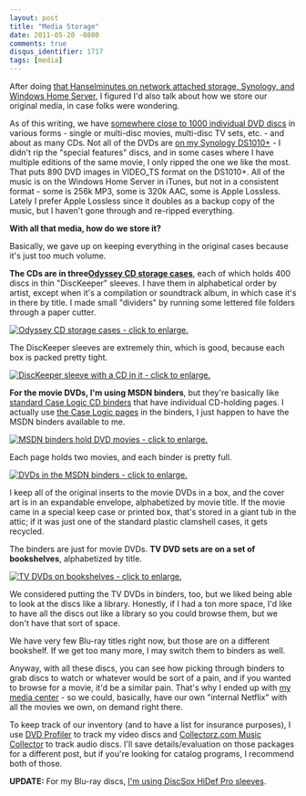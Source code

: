 ```yaml
---
layout: post
title: "Media Storage"
date: 2011-05-20 -0800
comments: true
disqus_identifier: 1717
tags: [media]
---
```

After doing [that Hanselminutes on network attached storage, Synology,
and Windows Home
Server](/archive/2011/05/06/hanselminutes-265-synology-network-attached-storage-and-windows-home-server.aspx),
I figured I'd also talk about how we store our original media, in case
folks were wondering.

As of this writing, we have [somewhere close to 1000 individual DVD
discs](http://www.invelos.com/dvdcollection.aspx/tillig) in various
forms - single or multi-disc movies, multi-disc TV sets, etc. - and
about as many CDs. Not all of the DVDs are [on my Synology
DS1010+](/archive/2010/05/20/moving-to-a-synology-ds1010.aspx) - I
didn't rip the "special features" discs, and in some cases where I have
multiple editions of the same movie, I only ripped the one we like the
most. That puts 890 DVD images in VIDEO_TS format on the DS1010+. All
of the music is on the Windows Home Server in iTunes, but not in a
consistent format - some is 256k MP3, some is 320k AAC, some is Apple
Lossless. Lately I prefer Apple Lossless since it doubles as a backup
copy of the music, but I haven't gone through and re-ripped everything.

**With all that media, how do we store it?**

Basically, we gave up on keeping everything in the original cases
because it's just too much volume.

**The CDs are in three**[**Odyssey CD storage
cases**](http://www.sleevetown.com/cd-storage.shtml), each of which
holds 400 discs in thin "DiscKeeper" sleeves. I have them in
alphabetical order by artist, except when it's a compilation or
soundtrack album, in which case it's in there by title. I made small
"dividers" by running some lettered file folders through a paper cutter.

[![Odyssey CD storage cases - click to
enlarge.](http://lh3.googleusercontent.com/_P1NCAbHEm2Q/TdXEOrsfnoI/AAAAAAAACK0/sBi2aJpui7c/s400/2011-05-19-17-55-05-956.jpg)](http://picasaweb.google.com/lh/photo/kXkA57Mf_mAvYTs_il9eeQ?feat=embedwebsite)

The DiscKeeper sleeves are extremely thin, which is good, because each
box is packed pretty tight.

[![DiscKeeper sleeve with a CD in it - click to
enlarge.](http://lh6.googleusercontent.com/_P1NCAbHEm2Q/TdXEPGFEPaI/AAAAAAAACK4/4SPHxa4tBMs/s400/2011-05-19-17-58-27-617.jpg)](http://picasaweb.google.com/lh/photo/07v8HgAH_2GJEBgJd73B4g?feat=embedwebsite)

**For the movie DVDs, I'm using MSDN binders**, but they're basically
like [standard Case Logic CD
binders](http://www.amazon.com/dp/B004C52I2M?tag=mhsvortex) that have
individual CD-holding pages. I actually use [the Case Logic
pages](http://www.amazon.com/dp/B00008KA66?tag=mhsvortex) in the
binders, I just happen to have the MSDN binders available to me.

[![MSDN binders hold DVD movies - click to
enlarge.](http://lh6.googleusercontent.com/_P1NCAbHEm2Q/TdXEPfSb-HI/AAAAAAAACK8/12eHCKDkg_A/s400/2011-05-19-18-05-59-602.jpg)](http://picasaweb.google.com/lh/photo/uJkERVzN699TFJ-S5M0FGg?feat=embedwebsite)

Each page holds two movies, and each binder is pretty full.

[![DVDs in the MSDN binders - click to
enlarge.](http://lh6.googleusercontent.com/_P1NCAbHEm2Q/TdXEPnKGAcI/AAAAAAAACLA/ZXR4Dmn3fJ8/s400/2011-05-19-18-07-16-594.jpg)](http://picasaweb.google.com/lh/photo/GvjaOJ2kjY5j4Uif1roiug?feat=embedwebsite)

I keep all of the original inserts to the movie DVDs in a box, and the
cover art is in an expandable envelope, alphabetized by movie title. If
the movie came in a special keep case or printed box, that's stored in a
giant tub in the attic; if it was just one of the standard plastic
clamshell cases, it gets recycled.

The binders are just for movie DVDs. **TV DVD sets are on a set of
bookshelves**, alphabetized by title.

[![TV DVDs on bookshelves - click to
enlarge.](http://lh6.googleusercontent.com/_P1NCAbHEm2Q/TdXEPxIdICI/AAAAAAAACLE/tE1ZsLyHuwI/s400/2011-05-19-18-10-24-510.jpg)](http://picasaweb.google.com/lh/photo/MYC50QdKc5HVw4z6ltlTRg?feat=embedwebsite)

We considered putting the TV DVDs in binders, too, but we liked being
able to look at the discs like a library. Honestly, if I had a ton more
space, I'd like to have all the discs out like a library so you could
browse them, but we don't have that sort of space.

We have very few Blu-ray titles right now, but those are on a different
bookshelf. If we get too many more, I may switch them to binders as
well.

Anyway, with all these discs, you can see how picking through binders to
grab discs to watch or whatever would be sort of a pain, and if you
wanted to browse for a movie, it'd be a similar pain. That's why I ended
up with [my media
center](/archive/2008/09/30/overview-of-my-media-center-solution.aspx) -
so we could, basically, have our own "internal Netflix" with all the
movies we own, on demand right there.

To keep track of our inventory (and to have a list for insurance
purposes), I use [DVD Profiler](http://www.invelos.com/) to track my
video discs and [Collectorz.com Music
Collector](http://www.collectorz.com/music/) to track audio discs. I'll
save details/evaluation on those packages for a different post, but if
you're looking for catalog programs, I recommend both of those.

**UPDATE:** For my Blu-ray discs, [I'm using DiscSox HiDef Pro
sleeves](/archive/2011/08/30/discsox-blu-ray-storage.aspx).
